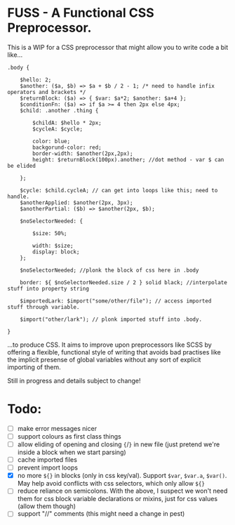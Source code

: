 # FUSS - A Functional CSS Preprocessor.

This is a WIP for a CSS preprocessor that might allow you to write code a bit like...

```
.body {

    $hello: 2;
    $another: ($a, $b) => $a + $b / 2 - 1; /* need to handle infix operators and brackets */
    $returnBlock: ($a) => { $var: $a*2; $another: $a+4 };
    $conditionFn: ($a) => if $a >= 4 then 2px else 4px;
    $child: .another .thing {

        $childA: $hello * 2px;
        $cycleA: $cycle;

        color: blue;
        backgorund-color: red;
        border-width: $another(2px,2px);
        height: $returnBlock(100px).another; //dot method - var $ can be elided

    };

    $cycle: $child.cycleA; // can get into loops like this; need to handle.
    $anotherApplied: $another(2px, 3px);
    $anotherPartial: ($b) => $another(2px, $b);

    $noSelectorNeeded: {

        $size: 50%;

        width: $size;
        display: block;
    };

    $noSelectorNeeded; //plonk the block of css here in .body

    border: ${ $noSelectorNeeded.size / 2 } solid black; //interpolate stuff into property string

    $importedLark: $import("some/other/file"); // access imported stuff through variable.

    $import("other/lark"); // plonk imported stuff into .body.

}
```

...to produce CSS. It aims to improve upon preprocessors like SCSS by offering a flexible, functional style of writing that avoids bad practises like the implicit presense of global variables without any sort of explicit importing of them.

Still in progress and details subject to change!

# Todo:

- [ ] make error messages nicer
- [ ] support colours as first class things
- [ ] allow eliding of opening and closing `{`/`}` in new file (just pretend we're inside a block when we start parsing)
- [ ] cache imported files
- [ ] prevent import loops
- [x] no more `${}` in blocks (only in css key/val). Support `$var`, `$var.a`, `$var()`. May help avoid conflicts with css selectors, which only allow `${}`
- [ ] reduce reliance on semicolons. With the above, I suspect we won't need them for css block variable declarations or mixins, just for css values (allow them though)
- [ ] support "//" comments (this might need a change in pest)